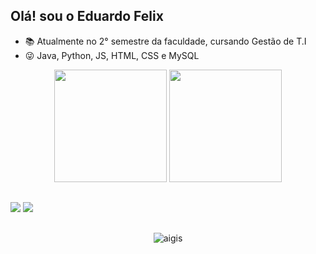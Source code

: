 ## Olá! sou o Eduardo Felix



- 📚 Atualmente no 2° semestre da faculdade, cursando Gestão de T.I
- 😜 Java, Python, JS, HTML, CSS e MySQL

<div align="center">
  <img height="180cm" src="https://github-readme-stats.vercel.app/api?username=EduardoFelix299&show_icons=true&theme=chartreuse-dark"/>
  <img height="180cm" src="https://github-readme-stats.vercel.app/api/top-langs/?username=EduardoFelix299&layout=compact&langs_count=16&theme=chartreuse-dark"/>
</div>

##

<a href="https://www.instagram.com/_felix0905_/" target="_blank"><img src="https://img.shields.io/badge/-Instagram-%23E4405F?style=for-the-badge&logo=instagram&logoColor=white" target="_blank"></a>
<a href="www.linkedin.com/in/eduardo-felix-0375a7332" target="_blank"><img src="https://img.shields.io/badge/LinkedIn-0077B5?style=for-the-badge&logo=linkedin&logoColor=white" target="_blank"></a>

##

<div align="center">
  <img alaing=center alt="aigis" src="https://www.google.com/url?sa=i&url=https%3A%2F%2Fkotsume.tumblr.com%2Fpost%2F632162147811622912&psig=AOvVaw3qpaXa9j9NcEI4g3jpHdSB&ust=1755811058965000&source=images&cd=vfe&opi=89978449&ved=0CBQQjRxqFwoTCPDOxvGnmo8DFQAAAAAdAAAAABBS" />
</div>
